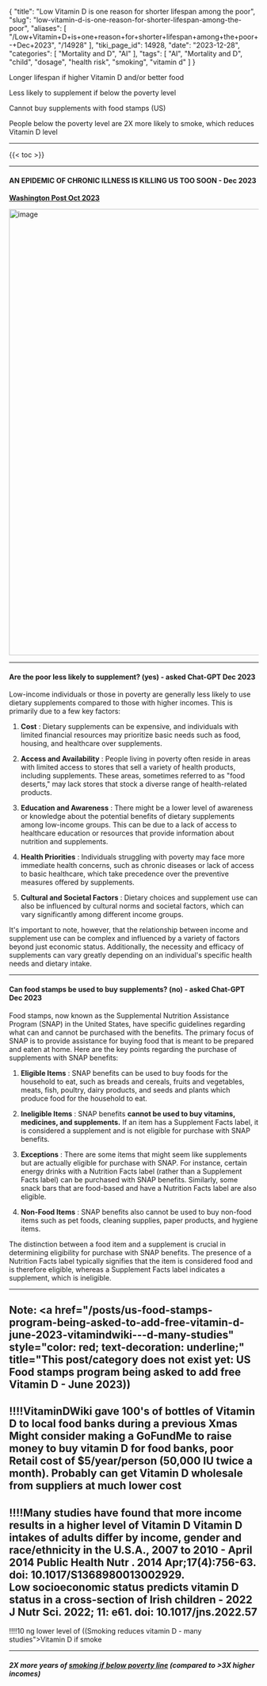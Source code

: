 {
    "title": "Low Vitamin D is one reason for shorter lifespan among the poor",
    "slug": "low-vitamin-d-is-one-reason-for-shorter-lifespan-among-the-poor",
    "aliases": [
        "/Low+Vitamin+D+is+one+reason+for+shorter+lifespan+among+the+poor+-+Dec+2023",
        "/14928"
    ],
    "tiki_page_id": 14928,
    "date": "2023-12-28",
    "categories": [
        "Mortality and D",
        "AI"
    ],
    "tags": [
        "AI",
        "Mortality and D",
        "child",
        "dosage",
        "health risk",
        "smoking",
        "vitamin d"
    ]
}


Longer lifespan if higher Vitamin D and/or better food

Less likely to supplement if below the poverty level

Cannot buy supplements with food stamps (US)

People below the poverty level are 2X more likely to smoke, which reduces Vitamin D level 

  

---

{{< toc >}}

---

#### AN EPIDEMIC OF CHRONIC ILLNESS IS KILLING US TOO SOON - Dec 2023

 **[Washington Post Oct 2023](https://www.washingtonpost.com/health/interactive/2023/american-life-expectancy-dropping/?utm_campaign=wp_post_most&utm_medium=email&utm_source=newsletter&wpisrc=nl_most)** 

<img src="https://d1bk1kqxc0sym.cloudfront.net/attachments/png/poor-have-higher-death-rate.png" alt="image" width="900">

---

#### Are the poor less likely to supplement? (yes) - asked Chat-GPT Dec 2023

Low-income individuals or those in poverty are generally less likely to use dietary supplements compared to those with higher incomes. This is primarily due to a few key factors:

1.  **Cost** : Dietary supplements can be expensive, and individuals with limited financial resources may prioritize basic needs such as food, housing, and healthcare over supplements.

1.  **Access and Availability** : People living in poverty often reside in areas with limited access to stores that sell a variety of health products, including supplements. These areas, sometimes referred to as "food deserts," may lack stores that stock a diverse range of health-related products.

1.  **Education and Awareness** : There might be a lower level of awareness or knowledge about the potential benefits of dietary supplements among low-income groups. This can be due to a lack of access to healthcare education or resources that provide information about nutrition and supplements.

1.  **Health Priorities** : Individuals struggling with poverty may face more immediate health concerns, such as chronic diseases or lack of access to basic healthcare, which take precedence over the preventive measures offered by supplements.

1.  **Cultural and Societal Factors** : Dietary choices and supplement use can also be influenced by cultural norms and societal factors, which can vary significantly among different income groups.

It's important to note, however, that the relationship between income and supplement use can be complex and influenced by a variety of factors beyond just economic status. Additionally, the necessity and efficacy of supplements can vary greatly depending on an individual's specific health needs and dietary intake.

---

#### Can food stamps be used to buy supplements? (no) - asked Chat-GPT Dec 2023

Food stamps, now known as the Supplemental Nutrition Assistance Program (SNAP) in the United States, have specific guidelines regarding what can and cannot be purchased with the benefits. The primary focus of SNAP is to provide assistance for buying food that is meant to be prepared and eaten at home. Here are the key points regarding the purchase of supplements with SNAP benefits:

1.  **Eligible Items** : SNAP benefits can be used to buy foods for the household to eat, such as breads and cereals, fruits and vegetables, meats, fish, poultry, dairy products, and seeds and plants which produce food for the household to eat.

1.  **Ineligible Items** : SNAP benefits  **cannot be used to buy vitamins, medicines, and supplements.**  If an item has a Supplement Facts label, it is considered a supplement and is not eligible for purchase with SNAP benefits.

1.  **Exceptions** : There are some items that might seem like supplements but are actually eligible for purchase with SNAP. For instance, certain energy drinks with a Nutrition Facts label (rather than a Supplement Facts label) can be purchased with SNAP benefits. Similarly, some snack bars that are food-based and have a Nutrition Facts label are also eligible.

1.  **Non-Food Items** : SNAP benefits also cannot be used to buy non-food items such as pet foods, cleaning supplies, paper products, and hygiene items.

The distinction between a food item and a supplement is crucial in determining eligibility for purchase with SNAP benefits. The presence of a Nutrition Facts label typically signifies that the item is considered food and is therefore eligible, whereas a Supplement Facts label indicates a supplement, which is ineligible.

- - - - 

Note: <a href="/posts/us-food-stamps-program-being-asked-to-add-free-vitamin-d-june-2023-vitamindwiki---d-many-studies" style="color: red; text-decoration: underline;" title="This post/category does not exist yet: US Food stamps program being asked to add free Vitamin D - June 2023))
---
!!!!VitaminDWiki gave 100's of bottles of Vitamin D to local food banks during a previous Xmas
Might consider making a GoFundMe to raise money to buy vitamin D for food banks, poor
Retail cost of $5/year/person (50,000 IU twice a month). 
Probably can get Vitamin D wholesale from suppliers at much lower cost
---
!!!!Many studies have found that more income results in a higher level of Vitamin D
__Vitamin D intakes of adults differ by income, gender and race/ethnicity in the U.S.A., 2007 to 2010 - April 2014__
Public Health Nutr . 2014 Apr;17(4):756-63. doi: 10.1017/S1368980013002929.  
__Low socioeconomic status predicts vitamin D status in a cross-section of Irish children - 2022__
J Nutr Sci. 2022; 11: e61.  doi: 10.1017/jns.2022.57
---
!!!!10 ng lower level of ((Smoking reduces vitamin D - many studies">Vitamin D if smoke</a>

---

##### 2X more years of [smoking if below poverty line](https://www.lung.org/research/sotc/by-the-numbers/top-10-populations-affected#:~:text=%2435%2C000%20a%20Year-,Americans%20making%20less%20than%20%2435%2C000%20a,a%20smoking%20rate%20of%2020.2%25.&text=People%20living%20in%20poverty%20smoke,three%20times%20the%20poverty%20rate.) (compared to >3X higher incomes)